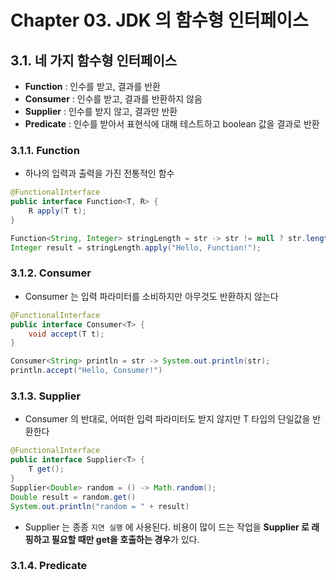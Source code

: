 # Chapter 03. JDK 의 함수형 인터페이스
## 3.1. 네 가지 함수형 인터페이스
- **Function** : 인수를 받고, 결과를 반환
- **Consumer** : 인수를 받고, 결과를 반환하지 않음
- **Supplier** : 인수를 받지 않고, 결과만 반환
- **Predicate** : 인수를 받아서 표현식에 대해 테스트하고 boolean 값을 결과로 반환

### 3.1.1. Function
- 하나의 입력과 출력을 가진 전통적인 함수
```java
@FunctionalInterface
public interface Function<T, R> {
    R apply(T t);
}

Function<String, Integer> stringLength = str -> str != null ? str.length() : 0;
Integer result = stringLength.apply("Hello, Function!");
```

### 3.1.2. Consumer 
- Consumer 는 입력 파라미터를 소비하지만 아무것도 반환하지 않는다
```java
@FunctionalInterface
public interface Consumer<T> {
    void accept(T t);
}

Consumer<String> println = str -> System.out.println(str);
println.accept("Hello, Consumer!")
```

### 3.1.3. Supplier
- Consumer 의 반대로, 어떠한 입력 파라미터도 받지 않지만 T 타입의 단일값을 반환한다
```java
@FunctionalInterface
public interface Supplier<T> {
    T get();
}
Supplier<Double> random = () -> Math.random();
Double result = random.get()
System.out.println("random = " + result)
```
- Supplier 는 종종 `지연 실행` 에 사용된다. 비용이 많이 드는 작업을 **Supplier 로 래핑하고 필요할 때만 get을 호출하는 경우**가 있다.
### 3.1.4. Predicate